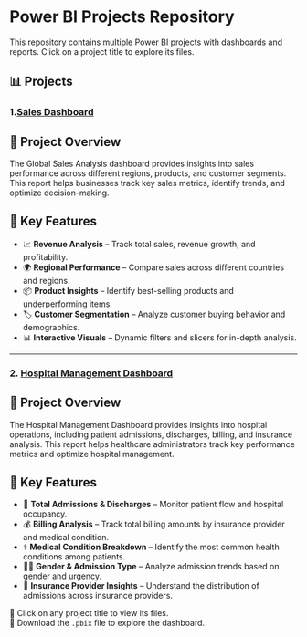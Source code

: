 # Power BI Projects Repository  

This repository contains multiple Power BI projects with dashboards and reports. Click on a project title to explore its files.  

## 📊 Projects  

### 1.[Sales Dashboard](Sales-Project/)  
## 📌 Project Overview
The Global Sales Analysis dashboard provides insights into sales performance across different regions, products, and customer segments. This report helps businesses track key sales metrics, identify trends, and optimize decision-making.

## 🚀 Key Features  
- 📈 **Revenue Analysis** – Track total sales, revenue growth, and profitability.  
- 🌍 **Regional Performance** – Compare sales across different countries and regions.  
- 📦 **Product Insights** – Identify best-selling products and underperforming items.  
- 🏷️ **Customer Segmentation** – Analyze customer buying behavior and demographics.  
- 📊 **Interactive Visuals** – Dynamic filters and slicers for in-depth analysis.  

 

---

### 2. [Hospital Management Dashboard](Hospital_Management/)  
## 📌 Project Overview  
The Hospital Management Dashboard provides insights into hospital operations, including patient admissions, discharges, billing, and insurance analysis. This report helps healthcare administrators track key performance metrics and optimize hospital management.  

## 🚀 Key Features  
- 🏥 **Total Admissions & Discharges** – Monitor patient flow and hospital occupancy.  
- 💰 **Billing Analysis** – Track total billing amounts by insurance provider and medical condition.  
- ⚕️ **Medical Condition Breakdown** – Identify the most common health conditions among patients.  
- 👩‍⚕️ **Gender & Admission Type** – Analyze admission trends based on gender and urgency.  
- 🏦 **Insurance Provider Insights** – Understand the distribution of admissions across insurance providers.  


🔹 Click on any project title to view its files.  
🔹 Download the `.pbix` file to explore the dashboard.  
